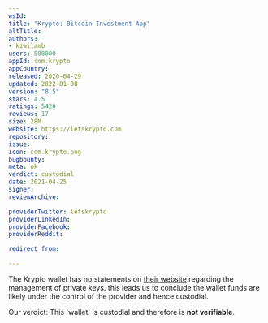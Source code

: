 ```yaml
---
wsId: 
title: "Krypto: Bitcoin Investment App"
altTitle: 
authors:
- kiwilamb
users: 500000
appId: com.krypto
appCountry: 
released: 2020-04-29
updated: 2022-01-08
version: "8.5"
stars: 4.5
ratings: 5420
reviews: 17
size: 28M
website: https://letskrypto.com
repository: 
issue: 
icon: com.krypto.png
bugbounty: 
meta: ok
verdict: custodial
date: 2021-04-25
signer: 
reviewArchive:

providerTwitter: letskrypto
providerLinkedIn: 
providerFacebook: 
providerReddit: 

redirect_from:

---
```


The Krypto wallet has no statements on [their website](https://letskrypto.com) regarding the management of private keys.
this leads us to conclude the wallet funds are likely under the control of the provider and hence custodial.

Our verdict: This 'wallet' is custodial and therefore is **not verifiable**.
